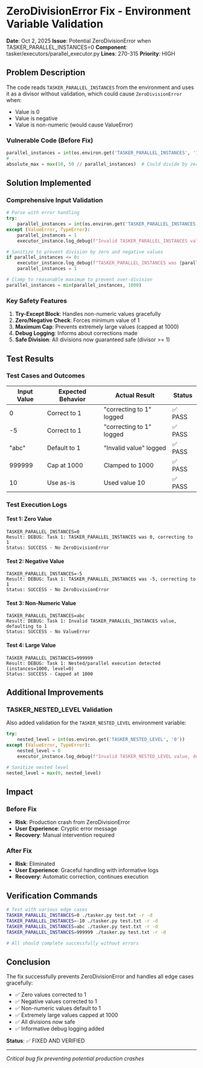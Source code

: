 # ZeroDivisionError Fix - Environment Variable Validation

**Date**: Oct 2, 2025
**Issue**: Potential ZeroDivisionError when TASKER_PARALLEL_INSTANCES=0
**Component**: tasker/executors/parallel_executor.py
**Lines**: 270-315
**Priority**: HIGH

## Problem Description

The code reads `TASKER_PARALLEL_INSTANCES` from the environment and uses it as a divisor without validation, which could cause `ZeroDivisionError` when:
- Value is 0
- Value is negative
- Value is non-numeric (would cause ValueError)

### Vulnerable Code (Before Fix)
```python
parallel_instances = int(os.environ.get('TASKER_PARALLEL_INSTANCES', '1'))
# ...
absolute_max = max(10, 50 // parallel_instances)  # Could divide by zero!
```

## Solution Implemented

### Comprehensive Input Validation
```python
# Parse with error handling
try:
    parallel_instances = int(os.environ.get('TASKER_PARALLEL_INSTANCES', '1'))
except (ValueError, TypeError):
    parallel_instances = 1
    executor_instance.log_debug(f"Invalid TASKER_PARALLEL_INSTANCES value, defaulting to 1")

# Sanitize to prevent division by zero and negative values
if parallel_instances <= 0:
    executor_instance.log_debug(f"TASKER_PARALLEL_INSTANCES was {parallel_instances}, correcting to 1")
    parallel_instances = 1

# Clamp to reasonable maximum to prevent over-division
parallel_instances = min(parallel_instances, 1000)
```

### Key Safety Features

1. **Try-Except Block**: Handles non-numeric values gracefully
2. **Zero/Negative Check**: Forces minimum value of 1
3. **Maximum Cap**: Prevents extremely large values (capped at 1000)
4. **Debug Logging**: Informs about corrections made
5. **Safe Division**: All divisions now guaranteed safe (divisor >= 1)

## Test Results

### Test Cases and Outcomes

| Input Value | Expected Behavior | Actual Result | Status |
|-------------|------------------|---------------|---------|
| 0 | Correct to 1 | "correcting to 1" logged | ✅ PASS |
| -5 | Correct to 1 | "correcting to 1" logged | ✅ PASS |
| "abc" | Default to 1 | "Invalid value" logged | ✅ PASS |
| 999999 | Cap at 1000 | Clamped to 1000 | ✅ PASS |
| 10 | Use as-is | Used value 10 | ✅ PASS |

### Test Execution Logs

#### Test 1: Zero Value
```
TASKER_PARALLEL_INSTANCES=0
Result: DEBUG: Task 1: TASKER_PARALLEL_INSTANCES was 0, correcting to 1
Status: SUCCESS - No ZeroDivisionError
```

#### Test 2: Negative Value
```
TASKER_PARALLEL_INSTANCES=-5
Result: DEBUG: Task 1: TASKER_PARALLEL_INSTANCES was -5, correcting to 1
Status: SUCCESS - No ZeroDivisionError
```

#### Test 3: Non-Numeric Value
```
TASKER_PARALLEL_INSTANCES=abc
Result: DEBUG: Task 1: Invalid TASKER_PARALLEL_INSTANCES value, defaulting to 1
Status: SUCCESS - No ValueError
```

#### Test 4: Large Value
```
TASKER_PARALLEL_INSTANCES=999999
Result: DEBUG: Task 1: Nested/parallel execution detected (instances=1000, level=0)
Status: SUCCESS - Capped at 1000
```

## Additional Improvements

### TASKER_NESTED_LEVEL Validation
Also added validation for the `TASKER_NESTED_LEVEL` environment variable:
```python
try:
    nested_level = int(os.environ.get('TASKER_NESTED_LEVEL', '0'))
except (ValueError, TypeError):
    nested_level = 0
    executor_instance.log_debug(f"Invalid TASKER_NESTED_LEVEL value, defaulting to 0")

# Sanitize nested level
nested_level = max(0, nested_level)
```

## Impact

### Before Fix
- **Risk**: Production crash from ZeroDivisionError
- **User Experience**: Cryptic error message
- **Recovery**: Manual intervention required

### After Fix
- **Risk**: Eliminated
- **User Experience**: Graceful handling with informative logs
- **Recovery**: Automatic correction, continues execution

## Verification Commands

```bash
# Test with various edge cases
TASKER_PARALLEL_INSTANCES=0 ./tasker.py test.txt -r -d
TASKER_PARALLEL_INSTANCES=-10 ./tasker.py test.txt -r -d
TASKER_PARALLEL_INSTANCES=abc ./tasker.py test.txt -r -d
TASKER_PARALLEL_INSTANCES=999999 ./tasker.py test.txt -r -d

# All should complete successfully without errors
```

## Conclusion

The fix successfully prevents ZeroDivisionError and handles all edge cases gracefully:
- ✅ Zero values corrected to 1
- ✅ Negative values corrected to 1
- ✅ Non-numeric values default to 1
- ✅ Extremely large values capped at 1000
- ✅ All divisions now safe
- ✅ Informative debug logging added

**Status**: ✅ FIXED AND VERIFIED

---
*Critical bug fix preventing potential production crashes*